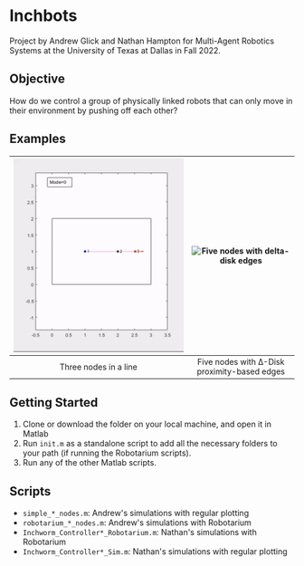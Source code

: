 # Inchbots

Project by Andrew Glick and Nathan Hampton for Multi-Agent Robotics Systems at
the University of Texas at Dallas in Fall 2022.

## Objective

How do we control a group of physically linked robots that can only move in
their environment by pushing off each other?

## Examples

| ![Simple three nodes](media/simple-three-nodes.gif) | ![Five nodes with delta-disk edges](media/five-nodes-dynamic-edges.gif) |
|:---------------------:|:-------------------------------------------:|
| Three nodes in a line | Five nodes with Δ-Disk proximity-based edges|

## Getting Started

1. Clone or download the folder on your local machine, and open it in Matlab
2. Run `init.m` as a standalone script to add all the necessary folders to your
   path (if running the Robotarium scripts).
3. Run any of the other Matlab scripts.

## Scripts

- `simple_*_nodes.m`: Andrew's simulations with regular plotting
- `robotarium_*_nodes.m`: Andrew's simulations with Robotarium
- `Inchworm_Controller*_Robotarium.m`: Nathan's simulations with Robotarium
- `Inchworm_Controller*_Sim.m`: Nathan's simulations with regular plotting
